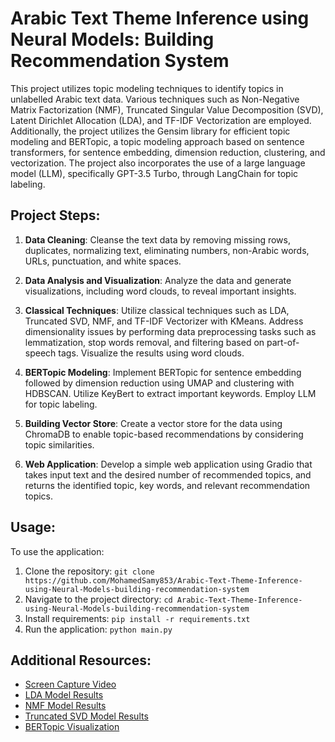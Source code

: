 # Arabic Text Theme Inference using Neural Models: Building Recommendation System

This project utilizes topic modeling techniques to identify topics in unlabelled Arabic text data. Various techniques such as Non-Negative Matrix Factorization (NMF), Truncated Singular Value Decomposition (SVD), Latent Dirichlet Allocation (LDA), and TF-IDF Vectorization are employed. Additionally, the project utilizes the Gensim library for efficient topic modeling and BERTopic, a topic modeling approach based on sentence transformers, for sentence embedding, dimension reduction, clustering, and vectorization. The project also incorporates the use of a large language model (LLM), specifically GPT-3.5 Turbo, through LangChain for topic labeling.

## Project Steps:

1. **Data Cleaning**: Cleanse the text data by removing missing rows, duplicates, normalizing text, eliminating numbers, non-Arabic words, URLs, punctuation, and white spaces.

2. **Data Analysis and Visualization**: Analyze the data and generate visualizations, including word clouds, to reveal important insights.

3. **Classical Techniques**: Utilize classical techniques such as LDA, Truncated SVD, NMF, and TF-IDF Vectorizer with KMeans. Address dimensionality issues by performing data preprocessing tasks such as lemmatization, stop words removal, and filtering based on part-of-speech tags. Visualize the results using word clouds.

4. **BERTopic Modeling**: Implement BERTopic for sentence embedding followed by dimension reduction using UMAP and clustering with HDBSCAN. Utilize KeyBert to extract important keywords. Employ LLM for topic labeling.

5. **Building Vector Store**: Create a vector store for the data using ChromaDB to enable topic-based recommendations by considering topic similarities.

6. **Web Application**: Develop a simple web application using Gradio that takes input text and the desired number of recommended topics, and returns the identified topic, key words, and relevant recommendation topics.

## Usage:

To use the application:
1. Clone the repository: `git clone https://github.com/MohamedSamy853/Arabic-Text-Theme-Inference-using-Neural-Models-building-recommendation-system`
2. Navigate to the project directory: `cd Arabic-Text-Theme-Inference-using-Neural-Models-building-recommendation-system`
3. Install requirements: `pip install -r requirements.txt`
4. Run the application: `python main.py`

## Additional Resources:

- [Screen Capture Video](https://github.com/MohamedSamy853/Arabic-Text-Theme-Inference-using-Neural-Models-building-recommendation-system/blob/main/screen-capture.webm)
- [LDA Model Results](https://github.com/MohamedSamy853/Arabic-Text-Theme-Inference-using-Neural-Models-building-recommendation-system/blob/main/results/lda/)
- [NMF Model Results](https://github.com/MohamedSamy853/Arabic-Text-Theme-Inference-using-Neural-Models-building-recommendation-system/blob/main/results/nmf/)
- [Truncated SVD Model Results](https://github.com/MohamedSamy853/Arabic-Text-Theme-Inference-using-Neural-Models-building-recommendation-system/blob/main/results/truncated_svd/)
- [BERTopic Visualization](https://github.com/MohamedSamy853/Arabic-Text-Theme-Inference-using-Neural-Models-building-recommendation-system/blob/main/figs/topic_visualization.html)

